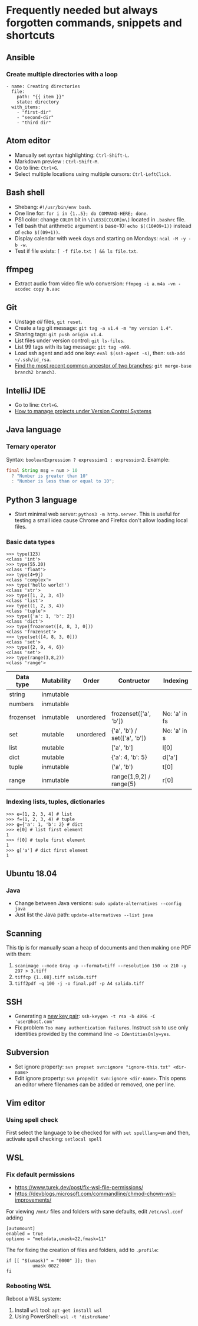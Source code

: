 # Frequently needed but always forgotten commands, snippets and shortcuts

## Ansible

### Create multiple directories with a loop

```
- name: Creating directories
  file:
    path: "{{ item }}"
    state: directory
  with_items:
    - "first-dir"
    - "second-dir"
    - "third dir"
```

## Atom editor
- Manually set syntax highlighting: ```Ctrl-Shift-L```.
- Markdown preview : ```Ctrl-Shift-M```.
- Go to line: ```Ctrl+G```.
- Select multiple locations using multiple cursors: ```Ctrl-LeftClick```.

## Bash shell
- Shebang: ```#!/usr/bin/env bash```.
- One line for: ```for i in {1..5}; do COMMAND-HERE; done```.
- PS1 color: change ```COLOR``` bit in ```\[\033[COLOR]m\]``` located in ```.bashrc``` file.
- Tell bash that arithmetic argument is base-10: ```echo $((10#09+1))``` instead of ```echo $((09+1))```.
- Display calendar with week days and starting on Mondays: ```ncal -M -y -b -w```.
- Test if file exists: ```[ -f file.txt ] && ls file.txt```.

## ffmpeg
- Extract audio from video file w/o conversion: ```ffmpeg -i a.m4a -vn -acodec copy b.aac```

## Git
- Unstage *all* files, ```git reset```.
- Create a tag git message: ```git tag -a v1.4 -m "my version 1.4"```.
- Sharing tags: ```git push origin v1.4```.
- List files under version control: ```git ls-files```.
- List 99 tags with its tag message: ```git tag -n99```.
- Load ssh agent and add one key: ```eval $(ssh-agent -s)```, then: ```ssh-add ~/.ssh/id_rsa```.
- [Find the most recent common ancestor of two branches](https://stackoverflow.com/questions/1549146/git-find-the-most-recent-common-ancestor-of-two-branches): ```git merge-base branch2 branch3```.

## IntelliJ IDE
- Go to line: ```Ctrl+G```.
- [How to manage projects under Version Control Systems](https://intellij-support.jetbrains.com/hc/en-us/articles/206544839-How-to-manage-projects-under-Version-Control-Systems)

## Java language

### Ternary operator
Syntax: ```booleanExpression ? expression1 : expression2```.
Example:
```Java
final String msg = num > 10
  ? "Number is greater than 10"
  : "Number is less than or equal to 10";
```  
## Python 3 language
- Start minimal web server: ```python3 -m http.server```. This is useful for testing a small idea cause Chrome and Firefox don't allow loading local files.

### Basic data types

```
>>> type(123)
<class 'int'>
>>> type(55.20)
<class 'float'>
>>> type(4+9j)
<class 'complex'>
>>> type('hello world!')
<class 'str'>
>>> type([1, 2, 3, 4])
<class 'list'>
>>> type((1, 2, 3, 4))
<class 'tuple'>
>>> type({'a': 1, 'b': 2})
<class 'dict'>
>>> type(frozenset([4, 8, 3, 0]))
<class 'frozenset'>
>>> type(set([4, 8, 3, 0]))
<class 'set'>
>>> type({2, 9, 4, 6})
<class 'set'>
>>> type(range(3,8,2))
<class 'range'>
```

| Data type | Mutability |   Order   |          Contructor          |   Indexing    |
|-----------|------------|-----------|------------------------------|---------------|
| string    | inmutable  |           |                              |               |
| numbers   | inmutable  |           |                              |               |
| frozenset | inmutable  | unordered | frozenset(['a', 'b'])        | No: 'a' in fs |
| set       | mutable    | unordered | {'a', 'b'} / set(['a', 'b']) | No: 'a' in s  |
| list      | mutable    |           | ['a', 'b']                   | l[0]          |
| dict      | mutable    |           | {'a': 4, 'b': 5}             | d['a']        |
| tuple     | inmutable  |           | ('a', 'b')                   | t[0]          |
| range     | inmutable  |           | range(1,9,2) / range(5)      | r[0]          |

### Indexing lists, tuples, dictionaries

```
>>> e=[1, 2, 3, 4] # list
>>> f=(1, 2, 3, 4) # tuple
>>> g={'a': 1, 'b': 2} # dict
>>> e[0] # list first element
1
>>> f[0] # tuple first element
1
>>> g['a'] # dict first element
1
```

## Ubuntu 18.04

### Java
- Change between Java versions: ```sudo update-alternatives --config java```
- Just list the Java path: ```update-alternatives --list java```

## Scanning
This tip is for manually scan a heap of documents and then making one PDF with them:

1. ```scanimage --mode Gray -p --format=tiff --resolution 150 -x 210 -y 297 > 3.tiff```
2. ```tiffcp {1..88}.tiff salida.tiff```
3. ```tiff2pdf -q 100 -j -o final.pdf -p A4 salida.tiff```

## SSH
- Generating a [new key pair](https://help.github.com/en/enterprise/2.16/user/articles/generating-a-new-ssh-key-and-adding-it-to-the-ssh-agent#generating-a-new-ssh-key): ```ssh-keygen -t rsa -b 4096 -C 'user@host.com'```
- Fix problem ```Too many authentication failures```. Instruct ```ssh``` to use only identities provided by the command line ```-o IdentitiesOnly=yes```.

## Subversion
- Set ignore property: ```svn propset svn:ignore "ignore-this.txt" <dir-name>```
- Edit ignore property: ```svn propedit svn:ignore <dir-name>```. This opens an editor where filenames can be added or removed, one per line.

## Vim editor

### Using spell check
First select the language to be checked for with ```set spelllang=en``` and then, activate spell checking: ```setlocal spell```

## WSL

### Fix default permissions

- <https://www.turek.dev/post/fix-wsl-file-permissions/>
- <https://devblogs.microsoft.com/commandline/chmod-chown-wsl-improvements/>

For viewing ```/mnt/``` files and folders with sane defaults, edit ```/etc/wsl.conf``` adding

```
[automount]
enabled = true
options = "metadata,umask=22,fmask=11"
```
The for fixing the creation of files and folders, add to ```.profile```:

```
if [[ "$(umask)" = "0000" ]]; then
          umask 0022
fi
```

### Rebooting WSL

Reboot a WSL system:
1. Install ```wsl``` tool: ```apt-get install wsl```
2. Using PowerShell: ```wsl -t 'distroName'```